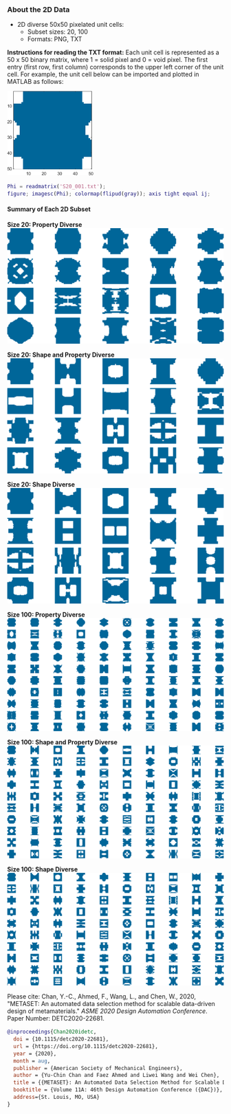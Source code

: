 ### About the 2D Data
- 2D diverse 50x50 pixelated unit cells:
  - Subset sizes: 20, 100
  - Formats: PNG, TXT

**Instructions for reading the TXT format:** Each unit cell is represented as a 50 x 50 binary matrix, where 1 = solid pixel and 0 = void pixel. The first entry (first row, first column) corresponds to the upper left corner of the unit cell. For example, the unit cell below can be imported and plotted in MATLAB as follows:

<img src="https://github.com/lychan110/metaset/blob/master/2D_diverse/images/read_demo.png" width="200">

```MATLAB
Phi = readmatrix('S20_001.txt');
figure; imagesc(Phi); colormap(flipud(gray)); axis tight equal ij;
```

#### Summary of Each 2D Subset

**Size 20: Property Diverse**
![P20](https://github.com/lychan110/metaset/blob/master/2D_diverse/images/2D_P20_summary.png)

**Size 20: Shape and Property Diverse**
![SP20](https://github.com/lychan110/metaset/blob/master/2D_diverse/images/2D_SP20_summary.png)

**Size 20: Shape Diverse**
![S20](https://github.com/lychan110/metaset/blob/master/2D_diverse/images/2D_S20_summary.png)

**Size 100: Property Diverse**
![P100](https://github.com/lychan110/metaset/blob/master/2D_diverse/images/2D_P100_summary.png)

**Size 100: Shape and Property Diverse**
![P100](https://github.com/lychan110/metaset/blob/master/2D_diverse/images/2D_SP100_summary.png)

**Size 100: Shape Diverse**
![P100](https://github.com/lychan110/metaset/blob/master/2D_diverse/images/2D_S100_summary.png)

Please cite:
Chan, Y.-C., Ahmed, F., Wang, L., and Chen, W., 2020, "METASET: An automated data selection method for scalable data-driven design of metamaterials." _ASME 2020 Design Automation Conference_. Paper Number: DETC2020-22681.

```BibTeX
@inproceedings{Chan2020idetc,
  doi = {10.1115/detc2020-22681},
  url = {https://doi.org/10.1115/detc2020-22681},
  year = {2020},
  month = aug,
  publisher = {American Society of Mechanical Engineers},
  author = {Yu-Chin Chan and Faez Ahmed and Liwei Wang and Wei Chen},
  title = {{METASET}: An Automated Data Selection Method for Scalable Data-Driven Design of Metamaterials},
  booktitle = {Volume 11A: 46th Design Automation Conference ({DAC})},
  address={St. Louis, MO, USA}
}
```
